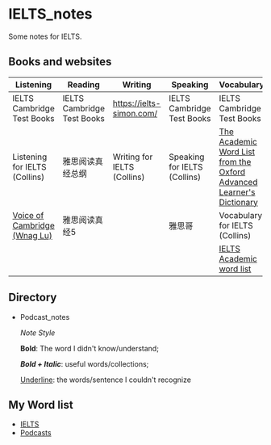 # IELTS_notes

Some notes for IELTS.

## Books and websites


| Listening                                | Reading                    | Writing                     | Speaking                     | Vocabulary                               | Resources                                |
| ---------------------------------------- | -------------------------- | --------------------------- | ---------------------------- | ---------------------------------------- | ---------------------------------------- |
| IELTS Cambridge Test Books               | IELTS Cambridge Test Books | https://ielts-simon.com/    | IELTS Cambridge Test Books   | IELTS Cambridge Test Books               | https://www.jimuenglish.com/ (listening podcast online) |
| Listening for IELTS (Collins)            | 雅思阅读真经总纲                   | Writing for IELTS (Collins) | Speaking for IELTS (Collins) | [The Academic Word List from the Oxford Advanced Learner's Dictionary](https://www.oxfordlearnersdictionaries.com/us/wordlist/english/academic/) | BBC 6 minute learning English, BBC NEWs  |
| [Voice of Cambridge (Wnag Lu)](http://blog.sina.com.cn/s/blog_4ae7ca990102wqab.html) | 雅思阅读真经5                    |                             | 雅思哥                          | Vocabulary for IELTS (Collins)           | The Economist                            |
|                                          |                            |                             |                              | [IELTS Academic word list](https://ielts-up.com/writing/ielts-academic-wordlist.html) |                                          |

## Directory

- Podcast_notes

  *Note Style*

  **Bold**: The word I didn't know/understand;

  ***Bold + Italic***: useful words/collections;

  <u>Underline</u>: the words/sentence I couldn't recognize

## My Word list

- [IELTS](https://www.vocabulary.com/lists/6038065)
- [Podcasts](https://www.vocabulary.com/lists/6038063)